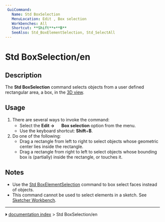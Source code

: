 ```yaml
---
 GuiCommand:
   Name: Std BoxSelection
   MenuLocation: Edit , Box selection
   Workbenches: All
   Shortcut: **Shift**+**B**
   SeeAlso: Std_BoxElementSelection, Std_SelectAll
---
```


# Std BoxSelection/en

## Description

The **Std BoxSelection** command selects objects from a user defined rectangular area, a box, in the [3D view](3D_view.md).

## Usage

1.  There are several ways to invoke the command:
    -   Select the **Edit → <img src="images/Std_BoxSelection.svg" width=16px> Box selection** option from the menu.
    -   Use the keyboard shortcut: **Shift**+**B**.
2.  Do one of the following:
    -   Drag a rectangle from left to right to select objects whose geometric center lies inside the rectangle.
    -   Drag a rectangle from right to left to select objects whose bounding box is (partially) inside the rectangle, or touches it.

## Notes

-   Use the [Std BoxElementSelection](Std_BoxElementSelection.md) command to box select faces instead of objects.
-   This command cannot be used to select elements in a sketch. See [Sketcher Workbench](Sketcher_Workbench#Selection_methods.md).



---
⏵ [documentation index](../README.md) > Std BoxSelection/en
